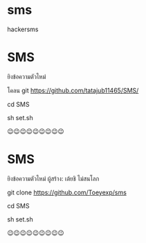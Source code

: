 # sms
hackersms
# SMS
ยิงข้อความตัวไหม่

โคลน git https://github.com/tatajub11465/SMS/

cd SMS




sh set.sh

😉😉😉😉😉😉😉😉😉
# SMS
ยิงข้อความตัวไหม่
ผู้สร้าง: เต้ยชิ ไม่สนโลก

git clone https://github.com/Toeyexp/sms

cd SMS




sh set.sh

😉😉😉😉😉😉😉😉😉
